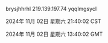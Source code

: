 brysjhhrhl 219.139.197.74 yqqlmgsycl

2024年 11月 02日 星期六 21:40:02 CST

2024年 11月 02日 星期六 13:40:02 GMT
